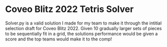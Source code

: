 # Coveo Blitz 2022 Tetris Solver

Solver.py is a valid solution I made for my team to make it through the intitial selection draft for Coveo Blitz 2022. Given 10 gradually larger sets of pieces to be sequentially fit in a grid, the solutions performance would be given a score and the top teams would make it to the comp!
